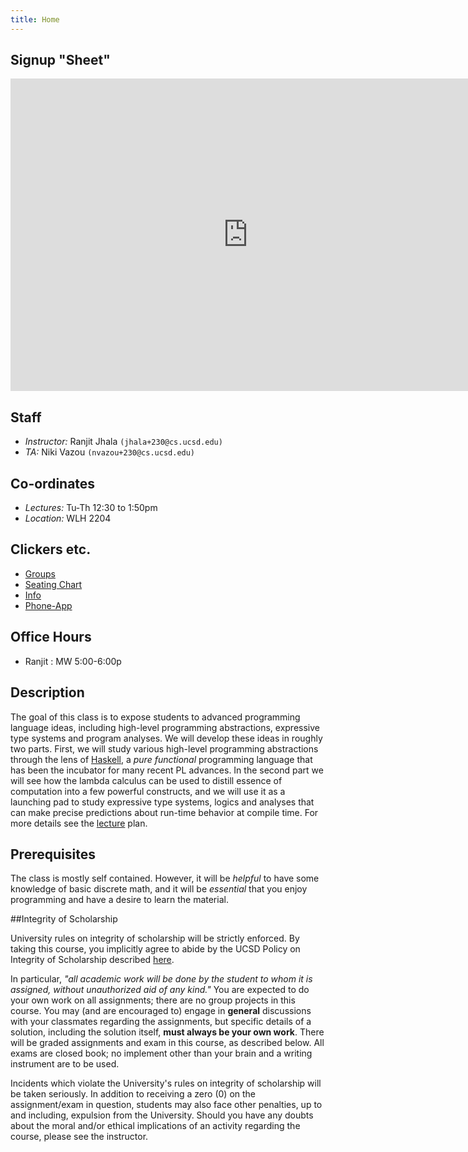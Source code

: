 ```yaml
---
title: Home 
---
```



## Signup "Sheet"

<iframe
src="https://docs.google.com/forms/d/11sd-G93Zp0cv72TV5C8KGuPgxENYbR3tchLTsAYNH90/viewform?embedded=true"
width="760" height="500" frameborder="0" marginheight="0"
marginwidth="0">Loading...</iframe>

## Staff

+ *Instructor:* Ranjit Jhala `(jhala+230@cs.ucsd.edu)`
+ *TA:* Niki Vazou `(nvazou+230@cs.ucsd.edu)`

## Co-ordinates 

+ *Lectures:* Tu-Th 12:30 to 1:50pm  
+ *Location:* WLH 2204

## Clickers etc.

+ [Groups](static/groups.txt)
+ [Seating Chart](static/wlh2204.pdf)
+ [Info](http://acms.ucsd.edu/faculty/clickers/)
+ [Phone-App](http://www1.iclicker.com/mobile-polling-iclicker-go)


## Office Hours

- Ranjit  : MW 5:00-6:00p

## Description

The goal of this class is to expose students to advanced programming
language ideas, including high-level programming abstractions, expressive
type systems and program analyses. We will develop these ideas in roughly
two parts. First, we will study various high-level programming abstractions
through the lens of [Haskell](http://www.haskell.org), 
a *pure functional* programming language that has been the
incubator for many recent PL advances. In the second part we will
see how the lambda calculus can be used to distill essence 
of computation into a few powerful constructs, and we will use it 
as a launching pad to study expressive type systems, logics and 
analyses that can make precise predictions about run-time behavior
at compile time. For more details see the [lecture](lectures.html) plan.

## Prerequisites

The class is mostly self contained. However, it will be *helpful* to have
some knowledge of basic discrete math, and it will be *essential* 
that you enjoy programming and have a desire to learn the material.

##Integrity of Scholarship

University rules on integrity of scholarship will be strictly enforced. By 
taking this course, you implicitly agree to abide by the UCSD Policy on 
Integrity of Scholarship described [here](http://www-senate.ucsd.edu/manual/Appendices/app2.htm). 

In particular, *"all academic work will be done by the student to whom 
it is assigned, without unauthorized aid of any kind."* You are expected 
to do your own work on all assignments; there are no group projects in 
this course.  You may (and are encouraged to) engage in **general** 
discussions with your classmates regarding the assignments, but specific 
details of a solution, including the solution itself, **must always be your own work**. 
There will be graded assignments and exam in this course, as described below. 
All exams are closed book; no implement other than your brain and a writing
instrument are to be used.

Incidents which violate the University's rules on integrity of scholarship
will be taken seriously.  In addition to receiving a zero (0) on the
assignment/exam in question, students may also face other penalties, 
up to and including, expulsion from the University.  Should you have
any doubts about the moral and/or ethical implications of an activity
regarding the course, please see the instructor.

